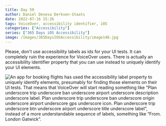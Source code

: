 ```yaml
---
title: Day 59
author: Daniel Devesa Derksen-Staats
date: 2022-07-16 15:26
tags: VoiceOver, accessibility identifier, iOS
categories: ["Accessibility"]
series: ["365 Days iOS Accessibility"]
image: /Images/365DaysIOSAccessibility/image148.jpg
---
```


Please, don't use accessibility labels as ids for your UI tests. It can completely ruin the experience for VoiceOver users. There is actually an accessibility identifier property that you can use instead to uniquely identify your UI elements.

![An app for booking flights has used the accessibility label property to uniquely identify elements, presumably for finding those elements on their UI tests. That means that VoiceOver will start reading something like “Plan underscore trip underscore ban underscore airport underscore description underscore label. Plan underscore trip underscore ban underscore origin underscore airport underscore gps underscore icon. Plan underscore trip underscore btn underscore airport underscore title underscore label”, instead of a more understandable sequence of labels, something like “From. London Gatwick”.](/Images/365DaysIOSAccessibility/image148.jpg)